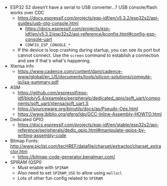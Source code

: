 - ESP32 S2 doesn't have a serial to USB converter...? USB console/flash works over CDC
  - https://docs.espressif.com/projects/esp-idf/en/v5.3.2/esp32s2/api-guides/usb-otg-console.html
    - https://docs.espressif.com/projects/esp-idf/en/v5.3.2/esp32s2/api-reference/kconfig.html#config-esp-console-uart
    - `CONFIG_ESP_CONSOLE_*`
  - If the device is loop crashing during startup, you can see its port but cannot connect. Use the `screen` command to establish a connection and see if that's what's happening.
- Xtensa info
  - https://www.cadence.com/content/dam/cadence-www/global/en_US/documents/tools/silicon-solutions/compute-ip/isa-summary.pdf
- ASM 
  - https://github.com/espressif/esp-idf/blob/v5.4/examples/peripherals/dedicated_gpio/soft_uart/components/soft_uart/xtensa/soft_uart.S
  - https://sourceware.org/binutils/docs/as/Pseudo-Ops.html
  - https://www.ibiblio.org/gferg/ldp/GCC-Inline-Assembly-HOWTO.html
- Dedicated GPIO
  - https://docs.espressif.com/projects/esp-idf/en/stable/esp32s2/api-reference/peripherals/dedic_gpio.html#manipulate-gpios-by-writing-assembly-code
- Bitmap Fonts: http://www.piclist.com/tecHREF/datafile/charset/extractor/charset_extractor.htm
  - https://bitmap-code-generator.benalman.com/
- SPIRAM (QSPI)
  - Must enable with `SPIRAM`
  - Also need to set `SPIRAM_USE` to allow using `malloc`\
  - Lots of other fun config related to `SPIRAM`